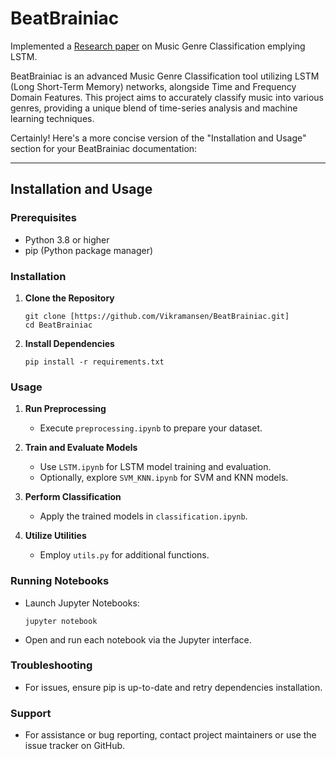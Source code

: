 # BeatBrainiac

Implemented a [Research paper](https://ieeexplore.ieee.org/document/9449177) on Music Genre Classification emplying LSTM. 

BeatBrainiac is an advanced Music Genre Classification tool utilizing LSTM (Long Short-Term Memory) networks, alongside Time and Frequency Domain Features. This project aims to accurately classify music into various genres, providing a unique blend of time-series analysis and machine learning techniques.

Certainly! Here's a more concise version of the "Installation and Usage" section for your BeatBrainiac documentation:

---

## Installation and Usage

### Prerequisites
- Python 3.8 or higher
- pip (Python package manager)

### Installation
1. **Clone the Repository**
   ```
   git clone [https://github.com/Vikramansen/BeatBrainiac.git]
   cd BeatBrainiac
   ```

2. **Install Dependencies**
   ```
   pip install -r requirements.txt
   ```

### Usage
1. **Run Preprocessing**
   - Execute `preprocessing.ipynb` to prepare your dataset.

2. **Train and Evaluate Models**
   - Use `LSTM.ipynb` for LSTM model training and evaluation.
   - Optionally, explore `SVM_KNN.ipynb` for SVM and KNN models.

3. **Perform Classification**
   - Apply the trained models in `classification.ipynb`.

4. **Utilize Utilities**
   - Employ `utils.py` for additional functions.

### Running Notebooks
- Launch Jupyter Notebooks:
  ```
  jupyter notebook
  ```
- Open and run each notebook via the Jupyter interface.

### Troubleshooting
- For issues, ensure pip is up-to-date and retry dependencies installation.

### Support
- For assistance or bug reporting, contact project maintainers or use the issue tracker on GitHub.
